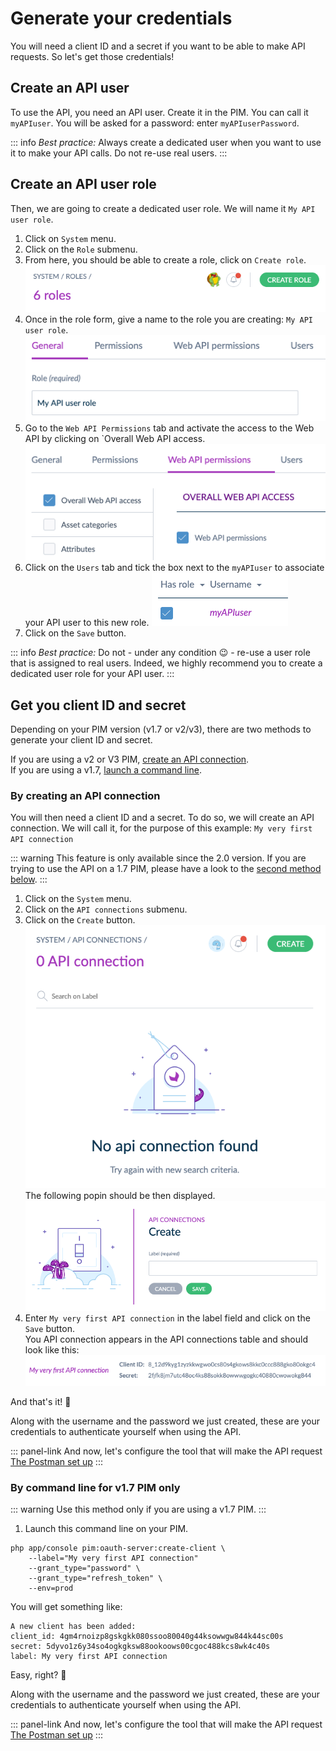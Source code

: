 # Generate your credentials

You will need a client ID and a secret if you want to be able to make API requests. So let's get those credentials!

## Create an API user

To use the API, you need an API user. Create it in the PIM. You can call it `myAPIuser`. You will be asked for a password: enter `myAPIuserPassword`.

::: info
_Best practice:_ Always create a dedicated user when you want to use it to make your API calls. Do not re-use real users.
:::

## Create an API user role

Then, we are going to create a dedicated user role. We will name it `My API user role`. 

1. Click on `System` menu.
1. Click on the `Role` submenu. 
1. From here, you should be able to create a role, click on `Create role`.
![Role creation](../../img/getting-started/role-creation.png)
1. Once in the role form, give a name to the role you are creating: `My API user role`.
![Role naming](../../img/getting-started/role-naming.png)
1. Go to the `Web API Permissions` tab and activate the access to the Web API by clicking on `Overall Web API access.
![Permission activation](../../img/getting-started/permission-activation.png)
1. Click on the `Users` tab and tick the box next to the `myAPIuser` to associate your API user to this new role.
![Permission assignation](../../img/getting-started/permission-assignation.png)
1. Click on the `Save` button.

::: info
_Best practice:_ Do not - under any condition :wink: - re-use a user role that is assigned to real users. Indeed, we highly recommend you to create a dedicated user role for your API user.
:::

## Get you client ID and secret

Depending on your PIM version (v1.7 or v2/v3), there are two methods to generate your client ID and secret.

If you are using a v2 or V3 PIM, [create an API connection](#by-creating-an-API-connection).  
If you are using a v1.7, [launch a command line](#by-command-line-for-v17-pim-only).

### By creating an API connection

You will then need a client ID and a secret. To do so, we will create an API connection. We will call it, for the purpose of this example: `My very first API connection`

::: warning
This feature is only available since the 2.0 version. If you are trying to use the API on a 1.7 PIM, please have a look to the [second method below](#get-your-credentials-via-command-line-).
:::

1. Click on the `System` menu.
1. Click on the `API connections` submenu.
1. Click on the `Create` button.
![API connections empty screen](../../img/getting-started/api-connections-empty-screen.png)
The following popin should be then displayed.
![API connection creation popin](../../img/getting-started/api-connection-creation-popin.png)
1. Enter `My very first API connection` in the label field and click on the `Save` button.  
You API connection appears in the API connections table and should look like this:
![My very first API connection](../../img/getting-started/my-very-first-api-connection.png)

And that's it! :tada:

Along with the username and the password we just created, these are your credentials to authenticate yourself when using the API.

::: panel-link And now, let's configure the tool that will make the API request [The Postman set up](/getting-started/my-first-tutorial-old/step-2.html)
:::

### By command line for v1.7 PIM only

::: warning
Use this method only if you are using a v1.7 PIM.
:::

1. Launch this command line on your PIM.
```
php app/console pim:oauth-server:create-client \
    --label="My very first API connection"
    --grant_type="password" \
    --grant_type="refresh_token" \
    --env=prod
```
You will get something like:
```
A new client has been added:
client_id: 4gm4rnoizp8gskgkk080ssoo80040g44ksowwgw844k44sc00s
secret: 5dyvo1z6y34so4ogkgksw88ookoows00cgoc488kcs8wk4c40s
label: My very first API connection
```

Easy, right? 🙂

Along with the username and the password we just created, these are your credentials to authenticate yourself when using the API.

::: panel-link And now, let's configure the tool that will make the API request [The Postman set up](/getting-started/my-first-tutorial-old/step-2.html)
:::

